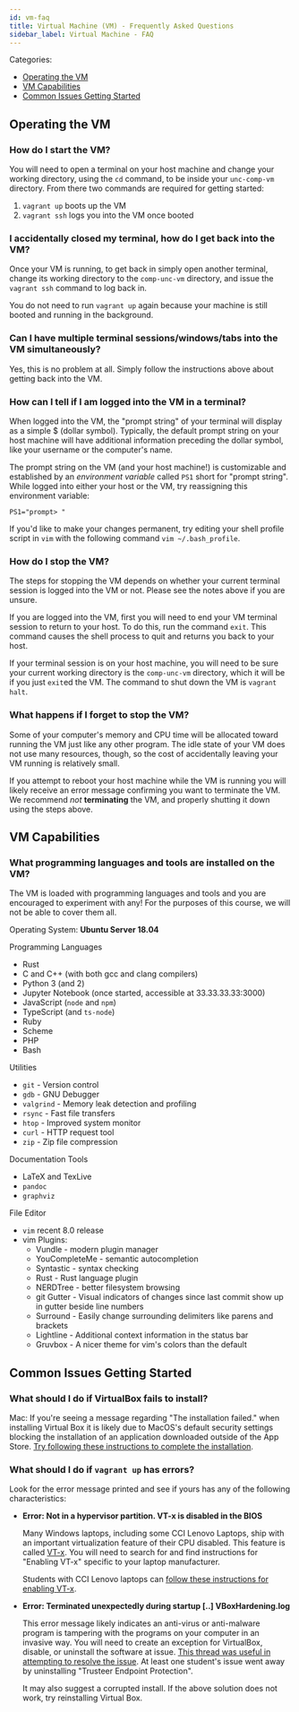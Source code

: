 ```yaml
---
id: vm-faq
title: Virtual Machine (VM) - Frequently Asked Questions
sidebar_label: Virtual Machine - FAQ
---
```


Categories:

- [Operating the VM](#operating-the-vm)
- [VM Capabilities](#vm-capabilities)
- [Common Issues Getting Started](#common-issues-getting-started)

## Operating the VM

### How do I start the VM?

You will need to open a terminal on your host machine and change your working directory, using the `cd` command, to be inside your  `unc-comp-vm` directory. From there two commands are required for getting started:

1. `vagrant up` boots up the VM
2. `vagrant ssh` logs you into the VM once booted

### I accidentally closed my terminal, how do I get back into the VM?

Once your VM is running, to get back in simply open another terminal, change its working directory to the `comp-unc-vm` directory, and issue the `vagrant ssh` command to log back in. 

You do not need to run `vagrant up` again because your machine is still booted and running in the background.

### Can I have multiple terminal sessions/windows/tabs into the VM simultaneously?

Yes, this is no problem at all. Simply follow the instructions above about getting back into the VM.

### How can I tell if I am logged into the VM in a terminal?

When logged into the VM, the "prompt string" of your terminal will display as a simple $ (dollar symbol). Typically, the default prompt string on your host machine will have additional information preceding the dollar symbol, like your username or the computer's name.

The prompt string on the VM (and your host machine!) is customizable and established by an *environment variable* called `PS1` short for "prompt string". While logged into either your host or the VM, try reassigning this environment variable:

    PS1="prompt> "

If you'd like to make your changes permanent, try editing your shell profile script in `vim` with the following command `vim ~/.bash_profile`.

### How do I stop the VM?

The steps for stopping the VM depends on whether your current terminal session is logged into the VM or not. Please see the notes above if you are unsure.

If you are logged into the VM, first you will need to end your VM terminal session to return to your host. To do this, run the command `exit`. This command causes the shell process to quit and returns you back to your host.

If your terminal session is on your host machine, you will need to be sure your current working directory is the `comp-unc-vm` directory, which it will be if you just `exit`ed the VM. The command to shut down the VM is `vagrant halt`.

### What happens if I forget to stop the VM?

Some of your computer's memory and CPU time will be allocated toward running the VM just like any other program. The idle state of your VM does not use many resources, though, so the cost of accidentally leaving your VM running is relatively small.

If you attempt to reboot your host machine while the VM is running you will likely receive an error message confirming you want to terminate the VM. We recommend *not* **terminating** the VM, and properly shutting it down using the steps above.

## VM Capabilities

### What programming languages and tools are installed on the VM?

The VM is loaded with programming languages and tools and you are encouraged to experiment with any! For the purposes of this course, we will not be able to cover them all.

Operating System: **Ubuntu Server 18.04**

Programming Languages

- Rust
- C and C++ (with both gcc and clang compilers)
- Python 3 (and 2)
- Jupyter Notebook (once started, accessible at 33.33.33.33:3000)
- JavaScript (`node` and `npm`)
- TypeScript (and `ts-node`)
- Ruby
- Scheme
- PHP
- Bash

Utilities

- `git` - Version control
- `gdb` - GNU Debugger
- `valgrind` - Memory leak detection and profiling
- `rsync` - Fast file transfers
- `htop` - Improved system monitor
- `curl` - HTTP request tool
- `zip` - Zip file compression

Documentation Tools

- LaTeX and TexLive
- `pandoc`
- `graphviz`

File Editor

- `vim` recent 8.0 release
- vim Plugins:
    - Vundle - modern plugin manager
    - YouCompleteMe - semantic autocompletion
    - Syntastic - syntax checking
    - Rust - Rust language plugin
    - NERDTree - better filesystem browsing
    - git Gutter - Visual indicators of changes since last commit show up in gutter beside line numbers
    - Surround - Easily change surrounding delimiters like parens and brackets
    - Lightline - Additional context information in the status bar
    - Gruvbox - A nicer theme for vim's colors than the default

## Common Issues Getting Started

### What should I do if VirtualBox fails to install?

Mac: If you're seeing a message regarding "The installation failed." when installing Virtual Box it is likely due to MacOS's default security settings blocking the installation of an application downloaded outside of the App Store. [Try following these instructions to complete the installation](https://medium.com/@DMeechan/fixing-the-installation-failed-virtualbox-error-on-mac-high-sierra-7c421362b5b5).

### What should I do if `vagrant up` has errors?

Look for the error message printed and see if yours has any of the following characteristics:

* **Error: Not in a hypervisor partition. VT-x is disabled in the BIOS**

    Many Windows laptops, including some CCI Lenovo Laptops, ship with an important virtualization feature of their CPU disabled. This feature is called [VT-x](https://en.wikipedia.org/wiki/X86_virtualization). You will need to search for and find instructions for "Enabling VT-x" specific to your laptop manufacturer.

    Students with CCI Lenovo laptops can [follow these instructions for enabling VT-x](https://support.lenovo.com/us/en/solutions/ht500006). 

* **Error: Terminated unexpectedly during startup [..] VBoxHardening.log** 

    This error message likely indicates an anti-virus or anti-malware program is tampering with the programs on your computer in an invasive way. You will need to create an exception for VirtualBox, disable, or uninstall the software at issue. [This thread was useful in attempting to resolve the issue](https://forums.virtualbox.org/viewtopic.php?p=388051#p388051). At least one student's issue went away by uninstalling "Trusteer Endpoint Protection".

    It may also suggest a corrupted install. If the above solution does not work, try reinstalling Virtual Box.